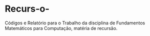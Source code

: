 # Recurs-o-
Códigos e Relatório para o Trabalho da disciplina de Fundamentos Matemáticos para Computação, matéria de recursão.
